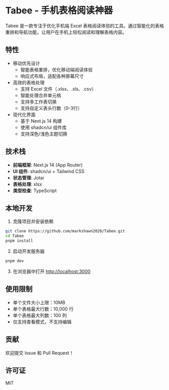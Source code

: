 # Tabee - 手机表格阅读神器

Tabee 是一款专注于优化手机端 Excel 表格阅读体验的工具。通过智能化的表格重排和导航功能，让用户在手机上轻松阅读和理解表格内容。

## 特性

- 移动优先设计
  - 智能表格重排，优化移动端阅读体验
  - 响应式布局，适配各种屏幕尺寸
- 高效的表格处理
  - 支持 Excel 文件（.xlsx、.xls、.csv）
  - 智能处理合并单元格
  - 支持多工作表切换
  - 支持自定义表头行数（0-3行）
- 现代化界面
  - 基于 Next.js 14 构建
  - 使用 shadcn/ui 组件库
  - 支持深色/浅色主题切换

## 技术栈

- **前端框架**: Next.js 14 (App Router)
- **UI 组件**: shadcn/ui + Tailwind CSS
- **状态管理**: Jotai
- **表格处理**: xlsx
- **类型检查**: TypeScript

## 本地开发

1. 克隆项目并安装依赖

```bash
git clone https://github.com/markshawn2020/Tabee.git
cd Tabee
pnpm install
```

2. 启动开发服务器

```bash
pnpm dev
```

3. 在浏览器中打开 [http://localhost:3000](http://localhost:3000)

## 使用限制

- 单个文件大小上限：10MB
- 单个表格最大行数：10,000 行
- 单个表格最大列数：100 列
- 仅支持查看模式，不支持编辑

## 贡献

欢迎提交 Issue 和 Pull Request！

## 许可证

MIT
